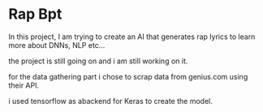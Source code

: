 # Rap Bpt

In this project, I am trying to create an AI that generates rap lyrics to learn more about DNNs, NLP etc...

the project is still going on and i am still working on it.

for the data gathering part i chose to scrap data from genius.com using their API.

i used tensorflow as abackend for Keras to create the model.
